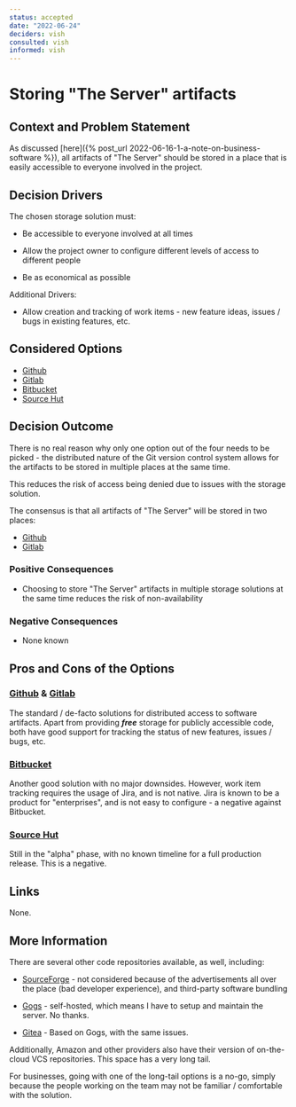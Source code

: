 ```yaml
---
status: accepted
date: "2022-06-24"
deciders: vish
consulted: vish
informed: vish
---
```


# Storing "The Server" artifacts

## Context and Problem Statement

As discussed [here]({% post_url 2022-06-16-1-a-note-on-business-software %}),
all artifacts of "The Server" should be stored in a place that is easily
accessible to everyone involved in the project.

## Decision Drivers

The chosen storage solution must:

- Be accessible to everyone involved at all times

- Allow the project owner to configure different levels
  of access to different people

- Be as economical as possible

Additional Drivers:

- Allow creation and tracking of work items - new feature ideas,
  issues / bugs in existing features, etc.

## Considered Options

- [Github](https://www.github.com)
- [Gitlab](https://www.gitlab.com)
- [Bitbucket](https://bitbucket.org/)
- [Source Hut](https://sourcehut.org/)

## Decision Outcome

There is no real reason why only one option out of the four needs to be
picked - the distributed nature of the Git version control system allows
for the artifacts to be stored in multiple places at the same time.

This reduces the risk of access being denied due to issues with the
storage solution.

The consensus is that all artifacts of "The Server" will be stored in
two places:

- [Github](https://www.gihub.com)
- [Gitlab](https://www.gitlab.com)

### Positive Consequences

- Choosing to store "The Server" artifacts in multiple storage solutions
  at the same time reduces the risk of non-availability

### Negative Consequences

- None known

## Pros and Cons of the Options

### [Github](https://www.github.com) & [Gitlab](https://www.gitlab.com)

The standard / de-facto solutions for distributed access to software artifacts.
Apart from providing **_free_** storage for publicly accessible code, both have
good support for tracking the status of new features, issues / bugs, etc.

### [Bitbucket](https://www.bitbucket.org)

Another good solution with no major downsides. However, work item tracking
requires the usage of Jira, and is not native. Jira is known to be a product
for "enterprises", and is not easy to configure - a negative against Bitbucket.

### [Source Hut](https://sourcehut.org)

Still in the "alpha" phase, with no known timeline for a full production
release. This is a negative.

## Links

None.

## More Information

There are several other code repositories available, as well, including:

- [SourceForge](https://sourceforge.net/) - not considered because of the
  advertisements all over the place (bad developer experience), and third-party
  software bundling

- [Gogs](https://gogs.io) - self-hosted, which means I have to setup and
  maintain the server. No thanks.

- [Gitea](https://gitea.io/en-us/) - Based on Gogs, with the same issues.

Additionally, Amazon and other providers also have their version of on-the-cloud
VCS repositories. This space has a very long tail.

For businesses, going with one of the long-tail options is a no-go, simply
because the people working on the team may not be familiar / comfortable with
the solution.
